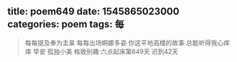 title: poem649
date: 1545865023000
categories: poem
tags: 每
---
> 每每提及奉为圭臬
每每出场婀娜多姿
你这平地高楼的故事
总能听得我心痒痒
早安
孤独小美
格致别趣
六点起床第649天 迟到42天
